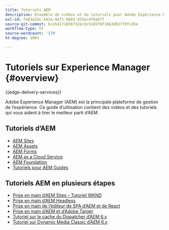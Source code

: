 ```yaml
---
title: Tutoriels AEM
description: Ensemble de vidéos et de tutoriels pour Adobe Experience Manager.
exl-id: fe83a2dc-b43a-4e71-9b03-d31ec4f6a6ff
source-git-commit: bca54171856f32ec5c5165f8f1663d027f9fcd5e
workflow-type: ht
source-wordcount: '170'
ht-degree: 100%

---
```


# Tutoriels sur Experience Manager {#overview}

{{edge-delivery-services}}

Adobe Experience Manager (AEM) est la principale plateforme de gestion de l’expérience. Ce guide d’utilisation contient des vidéos et des tutoriels qui vous aident à tirer le meilleur parti d’AEM.

## Tutoriels d’AEM

+ [AEM Sites](https://experienceleague.adobe.com/docs/experience-manager-learn/sites/overview.html?lang=fr)
+ [AEM Assets](https://experienceleague.adobe.com/docs/experience-manager-learn/assets/overview.html?lang=fr)
+ [AEM Forms](https://experienceleague.adobe.com/docs/experience-manager-learn/forms/overview.html?lang=fr)
+ [AEM as a Cloud Service](https://experienceleague.adobe.com/docs/experience-manager-learn/cloud-service/overview.html?lang=fr)
+ [AEM Foundation](https://experienceleague.adobe.com/docs/experience-manager-learn/foundation/overview.html?lang=fr)
+ [Tutoriels pour AEM Guides](https://experienceleague.adobe.com/docs/experience-manager-guides-learn/tutorials/overview.html?lang=fr)

## Tutoriels AEM en plusieurs étapes

+ [Prise en main d’AEM Sites – Tutoriel WKND](https://experienceleague.adobe.com/docs/experience-manager-learn/getting-started-wknd-tutorial-develop/overview.html?lang=fr)
+ [Prise en main d’AEM Headless](https://experienceleague.adobe.com/docs/experience-manager-learn/getting-started-with-aem-headless/overview.html?lang=fr)
+ [Prise en main de l’éditeur de SPA d’AEM et de React](https://experienceleague.adobe.com/docs/experience-manager-learn/spa-react-tutorial/overview.html?lang=fr)
+ [Prise en main d’AEM et d’Adobe Target](https://experienceleague.adobe.com/docs/experience-manager-learn/aem-target-tutorial/overview.html?lang=fr)
+ [Tutoriel sur le cache du Dispatcher d’AEM 6.x](https://experienceleague.adobe.com/docs/experience-manager-learn/dispatcher-tutorial/overview.html?lang=fr)
+ [Tutoriel sur Dynamic Media Classic d’AEM 6.x](https://experienceleague.adobe.com/docs/experience-manager-learn/dynamic-media-classic-tutorial/overview.html?lang=fr)
